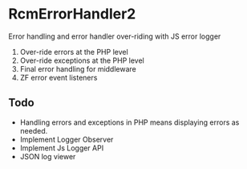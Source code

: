 # RcmErrorHandler2 #

Error handling and error handler over-riding with JS error logger

1. Over-ride errors at the PHP level
2. Over-ride exceptions at the PHP level
3. Final error handling for middleware
4. ZF error event listeners

## Todo ##

- Handling errors and exceptions in PHP means displaying errors as needed.
- Implement Logger Observer
- Implement Js Logger API
- JSON log viewer
